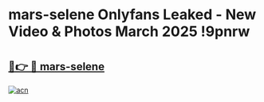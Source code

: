 # mars-selene Onlyfans Leaked - New Video & Photos March 2025 !9pnrw

# <h2><a href="https://n0i4hk.iuczelnia.edu.pl?title=mars-selene&ref=9pnrw">🔗👉 🔴 mars-selene</a></h2>

[![acn](https://github.com/user-attachments/assets/0f9c940e-d8b0-45ae-aac7-cd30a18b3e1c)](https://n0i4hk.iuczelnia.edu.pl?title=mars-selene&ref=9pnrw)

